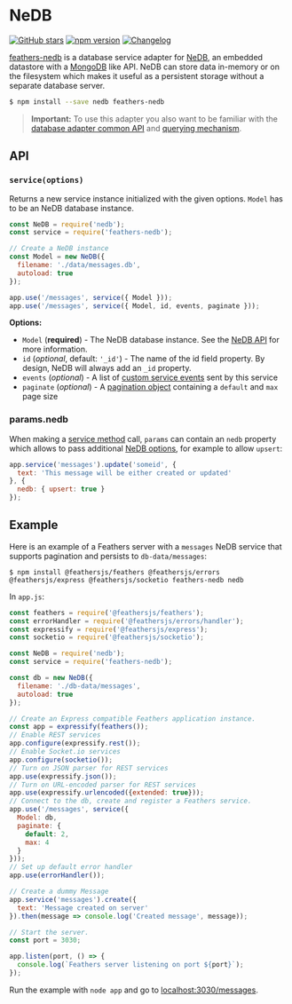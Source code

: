 # NeDB

[![GitHub stars](https://img.shields.io/github/stars/feathersjs-ecosystem/feathers-nedb.png?style=social&label=Star)](https://github.com/feathersjs-ecosystem/feathers-nedb/)
[![npm version](https://img.shields.io/npm/v/feathers-nedb.png?style=flat-square)](https://www.npmjs.com/package/feathers-nedb)
[![Changelog](https://img.shields.io/badge/changelog-.md-blue.png?style=flat-square)](https://github.com/feathersjs-ecosystem/feathers-nedb/blob/master/CHANGELOG.md)

[feathers-nedb](https://github.com/feathersjs-ecosystem/feathers-nedb/) is a database service adapter for [NeDB](https://github.com/louischatriot/nedb), an embedded datastore with a [MongoDB](https://www.mongodb.org/) like API. NeDB can store data in-memory or on the filesystem which makes it useful as a persistent storage without a separate database server.

```bash
$ npm install --save nedb feathers-nedb
```

> **Important:** To use this adapter you also want to be familiar with the [database adapter common API](./common.md) and [querying mechanism](./querying.md).

## API

### `service(options)`

Returns a new service instance initialized with the given options. `Model` has to be an NeDB database instance.

```js
const NeDB = require('nedb');
const service = require('feathers-nedb');

// Create a NeDB instance
const Model = new NeDB({
  filename: './data/messages.db',
  autoload: true
});

app.use('/messages', service({ Model }));
app.use('/messages', service({ Model, id, events, paginate }));
```

__Options:__

- `Model` (**required**) - The NeDB database instance. See the [NeDB API](https://github.com/louischatriot/nedb#api) for more information.
- `id` (*optional*, default: `'_id'`) - The name of the id field property. By design, NeDB will always add an `_id` property.
- `events` (*optional*) - A list of [custom service events](../real-time/events.md#custom-events) sent by this service
- `paginate` (*optional*) - A [pagination object](./pagination.md) containing a `default` and `max` page size

### params.nedb

When making a [service method](./services.md) call, `params` can contain an `nedb` property which allows to pass additional [NeDB options](https://github.com/louischatriot/nedb#updating-documents), for example to allow `upsert`:

```js
app.service('messages').update('someid', {
  text: 'This message will be either created or updated'
}, {
  nedb: { upsert: true }
});
```

## Example

Here is an example of a Feathers server with a `messages` NeDB service that supports pagination and persists to `db-data/messages`:

```
$ npm install @feathersjs/feathers @feathersjs/errors @feathersjs/express @feathersjs/socketio feathers-nedb nedb
```

In `app.js`:

```js
const feathers = require('@feathersjs/feathers');
const errorHandler = require('@feathersjs/errors/handler');
const expressify = require('@feathersjs/express');
const socketio = require('@feathersjs/socketio');

const NeDB = require('nedb');
const service = require('feathers-nedb');

const db = new NeDB({
  filename: './db-data/messages',
  autoload: true
});

// Create an Express compatible Feathers application instance.
const app = expressify(feathers());
// Enable REST services
app.configure(expressify.rest());
// Enable Socket.io services
app.configure(socketio());
// Turn on JSON parser for REST services
app.use(expressify.json());
// Turn on URL-encoded parser for REST services
app.use(expressify.urlencoded({extended: true}));
// Connect to the db, create and register a Feathers service.
app.use('/messages', service({
  Model: db,
  paginate: {
    default: 2,
    max: 4
  }
}));
// Set up default error handler
app.use(errorHandler());

// Create a dummy Message
app.service('messages').create({
  text: 'Message created on server'
}).then(message => console.log('Created message', message));

// Start the server.
const port = 3030;

app.listen(port, () => {
  console.log(`Feathers server listening on port ${port}`);
});
```

Run the example with `node app` and go to [localhost:3030/messages](http://localhost:3030/messages).
